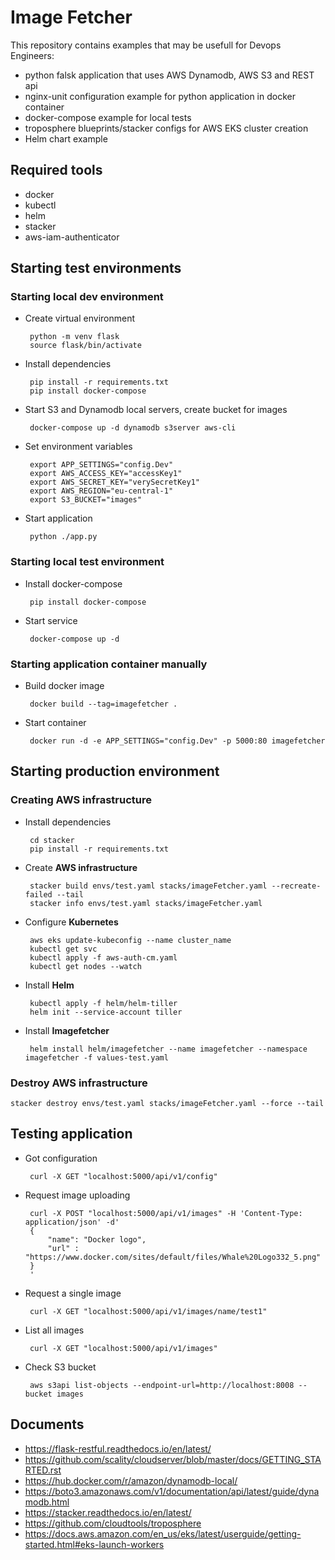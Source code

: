 # Image Fetcher
This repository contains examples that may be usefull for Devops Engineers:
  * python falsk application that uses AWS Dynamodb, AWS S3 and REST api
  * nginx-unit configuration example for python application in docker container
  * docker-compose example for local tests
  * troposphere blueprints/stacker configs for AWS EKS cluster creation
  * Helm chart example


## Required tools
  * docker
  * kubectl
  * helm
  * stacker
  * aws-iam-authenticator

## Starting test environments
### Starting local dev environment

*  Create virtual environment

        python -m venv flask
        source flask/bin/activate

*  Install dependencies

        pip install -r requirements.txt
        pip install docker-compose

*  Start S3 and Dynamodb local servers, create bucket for images

        docker-compose up -d dynamodb s3server aws-cli

*  Set environment variables

        export APP_SETTINGS="config.Dev"
        export AWS_ACCESS_KEY="accessKey1"
        export AWS_SECRET_KEY="verySecretKey1"
        export AWS_REGION="eu-central-1"
        export S3_BUCKET="images"

*  Start application

        python ./app.py


### Starting local test environment

*  Install docker-compose

        pip install docker-compose

*  Start service

        docker-compose up -d


### Starting application container manually

*  Build docker image

        docker build --tag=imagefetcher .

*  Start container

        docker run -d -e APP_SETTINGS="config.Dev" -p 5000:80 imagefetcher


## Starting production environment
### Creating AWS infrastructure

*  Install dependencies

        cd stacker
        pip install -r requirements.txt

*  Create **AWS infrastructure**

        stacker build envs/test.yaml stacks/imageFetcher.yaml --recreate-failed --tail
        stacker info envs/test.yaml stacks/imageFetcher.yaml

*  Configure **Kubernetes**

        aws eks update-kubeconfig --name cluster_name
        kubectl get svc
        kubectl apply -f aws-auth-cm.yaml
        kubectl get nodes --watch

*  Install **Helm**

        kubectl apply -f helm/helm-tiller
        helm init --service-account tiller

*  Install **Imagefetcher**

        helm install helm/imagefetcher --name imagefetcher --namespace imagefetcher -f values-test.yaml


### Destroy AWS infrastructure

    stacker destroy envs/test.yaml stacks/imageFetcher.yaml --force --tail


## Testing application
*  Got configuration

        curl -X GET "localhost:5000/api/v1/config"

*  Request image uploading

        curl -X POST "localhost:5000/api/v1/images" -H 'Content-Type: application/json' -d'
        {
            "name": "Docker logo",
            "url" : "https://www.docker.com/sites/default/files/Whale%20Logo332_5.png"
        }
        '

*  Request a single image

        curl -X GET "localhost:5000/api/v1/images/name/test1"

*  List all images

        curl -X GET "localhost:5000/api/v1/images"

*  Check S3 bucket

        aws s3api list-objects --endpoint-url=http://localhost:8008 --bucket images

## Documents
  * https://flask-restful.readthedocs.io/en/latest/
  * https://github.com/scality/cloudserver/blob/master/docs/GETTING_STARTED.rst
  * https://hub.docker.com/r/amazon/dynamodb-local/
  * https://boto3.amazonaws.com/v1/documentation/api/latest/guide/dynamodb.html
  * https://stacker.readthedocs.io/en/latest/
  * https://github.com/cloudtools/troposphere
  * https://docs.aws.amazon.com/en_us/eks/latest/userguide/getting-started.html#eks-launch-workers
